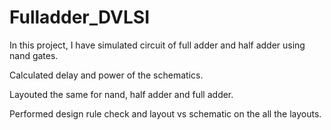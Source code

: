 # Fulladder_DVLSI

In this project, I have simulated circuit of full adder and half adder using nand gates.

Calculated delay and power of the schematics.

Layouted the same for nand, half adder and full adder.

Performed design rule check and layout vs schematic on the all the layouts.
